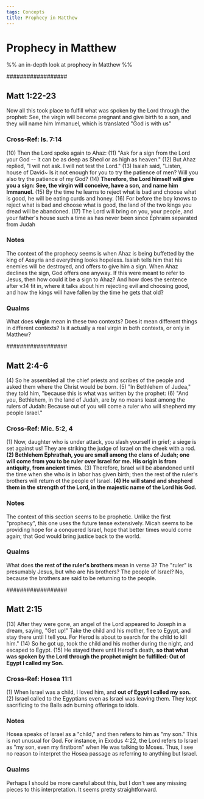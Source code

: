 ```yaml
---
tags: Concepts
title: Prophecy in Matthew
---
```


# Prophecy in Matthew

%% an in-depth look at prophecy in Matthew %%

##################
## Matt 1:22-23
Now all this took place to fulfill what was spoken by the Lord through the prophet: See, the virgin will become pregnant and give birth to a son, and they will name him Immanuel, which is translated "God is with us"

### Cross-Ref: Is. 7:14
(10) Then the Lord spoke again to Ahaz: (11) "Ask for a sign from the Lord your God -- it can be as deep as Sheol or as high as heaven." (12) But Ahaz replied, "I will not ask. I will not test the Lord." (13) Isaiah said, "Listen, house of David~ Is it not enough for you to try the patience of men? Will you also try the patience of my God? (14) **Therefore, the Lord himself will give you a sign: See, the virgin will conceive, have a son, and name him Immanuel.** (15) By the time he learns to reject what is bad and choose what is good, he will be eating curds and honey. (16) For before the boy knows to reject what is bad and choose what is good, the land of the two kings you dread will be abandoned. (17) The Lord will bring on you, your people, and your father's house such a time as has never been since Ephraim separated from Judah

### Notes
The context of the prophecy seems is when Ahaz is being buffetted by the king of Assyria and everything looks hopeless. Isaiah tells him that his enemies will be destroyed, and offers to give him a sign. When Ahaz declines the sign, God offers one anyway. If this were meant to refer to Jesus, then how could it be a sign to Ahaz? And how does the sentence after v.14 fit in, where it talks about him rejecting evil and choosing good, and how the kings will have fallen by the time he gets that old?

### Qualms
What does **virgin** mean in these two contexts? Does it mean different things in different contexts?
Is it actually a real virgin in both contexts, or only in Matthew?




##################
## Matt 2:4-6
(4) So he assembled all the chief priests and scribes of the people and asked them where the Christ would be born. (5) "In Bethlehem of Judea," they told him, "because this is what was written by the prophet: (6) "And you, Bethlehem, in the land of Judah, are by no means least among the rulers of Judah: Because out of you will come a ruler who will shepherd my people Israel."

### Cross-Ref: Mic. 5:2, 4
(1) Now, daughter who is under attack, you slash yourself in grief; a siege is set against us! They are striking the judge of Israel on the cheek with a rod. **(2) Bethlehem Ephrathah,  you are small among the clans of Judah; one will come from you to be ruler over Israel for me. His origin is from antiquity, from ancient times.** (3) Therefore, Israel will be abandoned until the time when she who is in labor has given birth; then the rest of the ruler's brothers will return ot the people of Israel. **(4) He will stand and shepherd them in the strength of the Lord, in the majestic name of the Lord his God.**

### Notes
The context of this section seems to be prophetic. Unlike the first "prophecy", this one uses the future tense extensively. Micah seems to be providing hope for a conquered Israel, hope that better times would come again; that God would bring justice back to the world.

### Qualms
What does **the rest of the ruler's brothers** mean in verse 3? The "ruler" is presumably Jesus, but who are his brothers? The people of Israel? No, because the brothers are said to be returning to the people.



##################
## Matt 2:15
(13) After they were gone, an angel of the Lord appeared to Joseph in a dream, saying, "Get up!" Take the child and his mother, flee to Egypt, and stay there until I tell you. For Herod is about to search for the child to kill him." (14) So he got up, took the child and his mother during the night, and escaped to Egypt. (15) He stayed there until Herod's death, **so that what was spoken by the Lord through the prophet might be fulfilled: Out of Egypt I called my Son.**

### Cross-Ref: Hosea 11:1
(1) When Israel was a child, I loved him, and **out of Egypt I called my son.** (2) Israel called to the Egyptians even as Israel was leaving them. They kept sacrificing to the Balls adn burning offerings to idols.

### Notes
Hosea speaks of Israel as a "child," and then refers to him as "my son." This is not unusual for God. For instance, in Exodus 4:22, the Lord refers to Israel as "my son, even my firstborn" when He was talking to Moses. Thus, I see no reason to interpret the Hosea passage as referring to anything but Israel.

### Qualms
Perhaps I should be more careful about this, but I don't see any missing pieces to this interpretation. It seems pretty straightforward.
